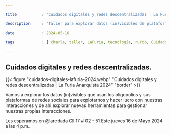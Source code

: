 ```yaml
---

title           : "Cuidados digitales y redes descentralizadas | La Furia Anarquista 2024"

description     : "Taller para explorar datos (in)visibles de plataformas de redes sociales y alternativas descentralizadas."

date            : 2024-05-16

tags            : [ charla, taller, LaFuria, tecnología, ruYdo, Cuidados, redes sociales, redes descentralizadas ]

---
```


## Cuidados digitales y redes descentralizadas.

{{< figure "cuidados-digitales-lafuria-2024.webp" "Cuidados digitales y redes descentralizadas | La Furia Anarquista 2024" "border" >}}

Vamos a explorar los datos (in)visibles que usan los oligopolios 
y sus plataformas de redes sociales para explotarnos 
y hacer lucro con nuestras interacciones y de ahi explorar nuevas herramientas para gestionar nuestras propias interacciones.

Les esperamos en @laredada 
Cll 17 # 02 - 51
Este jueves 16 de Mayo 2024 a las 4 p.m.

